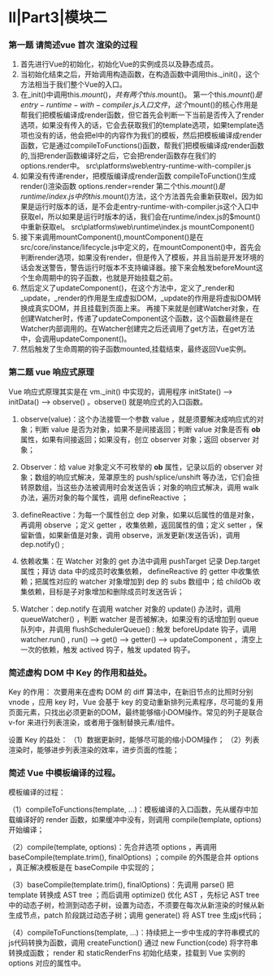 # ll|Part3|模块二
### 第一题 请简述vue 首次 渲染的过程


1. 首先进行Vue的初始化，初始化Vue的实例成员以及静态成员。
2. 当初始化结束之后，开始调用构造函数，在构造函数中调用this._init()，这个方法相当于我们整个Vue的入口。
3. 在_init()中调用this.$mount()，共有两个this.$mount()。
     第一个this.$mount()是entry-runtime-with-compiler.js入口文件，这个$mount()的核心作用是帮我们把模板编译成render函数，但它首先会判断一下当前是否传入了render选项，如果没有传入的话，它会去获取我们的template选项，如果template选项也没有的话，他会把el中的内容作为我们的模板，然后把模板编译成render函数，它是通过compileToFunctions()函数，帮我们把模板编译成render函数的,当把render函数编译好之后，它会把render函数存在我们的options.render中。
src\platforms\web\entry-runtime-with-compiler.js
4. 如果没有传递render，把模版编译成render函数
compileToFunction()生成render()渲染函数
options.render=render
     第二个this.$mount()是runtime/index.js中的this.$mount()方法，这个方法首先会重新获取el，因为如果是运行时版本的话，是不会走entry-runtime-with-compiler.js这个入口中获取el，所以如果是运行时版本的话，我们会在runtime/index.js的$mount()中重新获取el。
src\platforms\web\runtime\index.js
mountComponent()
5. 接下来调用mountComponent(),mountComponent()是在src/core/instance/lifecycle.js中定义的，在mountComponent()中，首先会判断render选项，如果没有render，但是传入了模板，并且当前是开发环境的话会发送警告，警告运行时版本不支持编译器。接下来会触发beforeMount这个生命周期中的钩子函数，也就是开始挂载之前。
6. 然后定义了updateComponent()，在这个方法中，定义了_render和_update，_render的作用是生成虚拟DOM，_update的作用是将虚拟DOM转换成真实DOM，并且挂载到页面上来。
再接下来就是创建Watcher对象，在创建Watcher时，传递了updateComponent这个函数，这个函数最终是在Watcher内部调用的。在Watcher创建完之后还调用了get方法，在get方法中，会调用updateComponent()。 
7. 然后触发了生命周期的钩子函数mounted,挂载结束，最终返回Vue实例。

### 第二题 vue 响应式原理
Vue 响应式原理其实是在 vm._init() 中实现的，调用程序 initState() –> initData() –> observe() 。observe() 就是响应式的入口函数。

1. observe(value)：这个办法接管一个参数 value ，就是须要解决成响应式的对象；判断 value 是否为对象，如果不是间接返回；判断 value 对象是否有 __ob__ 属性，如果有间接返回；如果没有，创立 observer 对象；返回 observer 对象；

2. Observer：给 value 对象定义不可枚举的 __ob__ 属性，记录以后的 observer 对象；数组的响应式解决，笼罩原生的 push/splice/unshift 等办法，它们会扭转原数组，当这些办法被调用时会发送告诉；对象的响应式解决，调用 walk 办法，遍历对象的每个属性，调用 defineReactive ；

3. defineReactive：为每一个属性创立 dep 对象，如果以后属性的值是对象，再调用 observe ；定义 getter ，收集依赖，返回属性的值；定义 setter ，保留新值，如果新值是对象，调用 observe，派发更新(发送告诉)，调用 dep.notify() ;

4. 依赖收集：在 Watcher 对象的 get 办法中调用 pushTarget 记录 Dep.target 属性；拜访 data 中的成员时收集依赖， defineReactive 的 getter 中收集依赖；把属性对应的 watcher 对象增加到 dep 的 subs 数组中；给 childOb 收集依赖，目标是子对象增加和删除成员时发送告诉；

5. Watcher：dep.notify 在调用 watcher 对象的 update() 办法时，调用 queueWatcher() ，判断 watcher 是否被解决，如果没有的话增加到 queue 队列中，并调用 flushSchedulerQueue() : 触发 beforeUpdate 钩子，调用 watcher.run() , run() –> get() –> getter() –> updateComponent ，清空上一次的依赖，触发 actived 钩子，触发 updated 钩子。

### 简述虚构 DOM 中 Key 的作用和益处。
Key 的作用：
次要用来在虚构 DOM 的 diff 算法中，在新旧节点的比照时分别 vnode ，应用 key 时，Vue 会基于 key 的变动重新排列元素程序，尽可能的复用页面元素，只找出必须更新的DOM，最终能够缩小DOM操作。常见的列子是联合 v-for 来进行列表渲染，或者用于强制替换元素/组件。

设置 Key 的益处：
（1）数据更新时，能够尽可能的缩小DOM操作；
（2）列表渲染时，能够进步列表渲染的效率，进步页面的性能；

### 简述 Vue 中模板编译的过程。
模板编译的过程：

（1）compileToFunctions(template, …)：模板编译的入口函数，先从缓存中加载编译好的 render 函数，如果缓冲中没有，则调用 compile(template, options) 开始编译；

（2）compile(template, options)：先合并选项 options ，再调用 baseCompile(template.trim(), finalOptions) ；compile 的外围是合并 options ，真正解决模板是在 baseCompile 中实现的；

（3）baseCompile(template.trim(), finalOptions)：先调用 parse() 把 template 转换成 AST tree ；而后调用 optimize() 优化 AST ，先标记 AST tree 中的动态子树，检测到动态子树，设置为动态，不须要在每次从新渲染的时候从新生成节点，patch 阶段跳过动态子树；调用 generate() 将 AST tree 生成js代码；

（4）compileToFunctions(template, …)：持续把上一步中生成的字符串模式的js代码转换为函数，调用 createFunction() 通过 new Function(code) 将字符串转换成函数； render 和 staticRenderFns 初始化结束，挂载到 Vue 实例的 options 对应的属性中。


